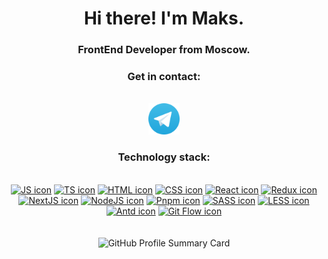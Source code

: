 <div id="header" align="center">
    <h1>Hi there! I'm Maks.</h1>
    <h3>FrontEnd Developer from Moscow.</h3>
    <h3>Get in contact:</h3>
    <br>
    <div id="socials">
        <a href="https://t.me/czenturion" target="blank"> 
            <img src="./img/telegram.png" width="50">
        </a>
    </div>
    <h3>Technology stack:</h3>
    <br>
    <div>
        <a href="https://developer.mozilla.org/en-US/docs/Web/JavaScript"><img src="https://creazilla-store.fra1.digitaloceanspaces.com/icons/3236859/js-icon-md.png" width="50" alt="JS icon" title="JavaScript"/></a>
        <a href="https://www.typescriptlang.org/"><img src="https://api.iconify.design/devicon-plain/typescript.svg" width="50" alt="TS icon" title="TypeScript"/></a>
        <a href="https://developer.mozilla.org/en-US/docs/Web/HTML"><img src="https://github.com/czenturion/czenturion/assets/48210968/c3a7256e-2b00-45c4-89fc-e20eecfb44b0" width="50" alt="HTML icon" title="HTML"/></a>
        <a href="https://developer.mozilla.org/en-US/docs/Web/CSS"><img src="https://github.com/czenturion/czenturion/assets/48210968/8338bd48-cb86-43eb-8373-bda4d83e2da9" width="50" alt="CSS icon" title="CSS"/></a>
        <a href="https://react.dev/"><img src="https://github.com/czenturion/czenturion/assets/48210968/ec324bbd-6f61-42f0-921d-a3194afc495f" width="50" alt="React icon" title="React"/></a>
        <a href="https://redux.js.org/"><img src="https://github.com/czenturion/czenturion/assets/48210968/62aa4455-02a4-4252-95c3-07c85ad37cf6" width="50" alt="Redux icon" title="Redux"/></a>
        <a href="https://nextjs.org/"><img src="https://creazilla-store.fra1.digitaloceanspaces.com/icons/3254135/nextjs-icon-md.png" width="80" alt="NextJS icon" title="NextJS"/></a>
        <a href="https://nodejs.org/en/"><img src="https://github.com/czenturion/czenturion/assets/48210968/c4d4d07e-062f-4cae-a7d1-7f8e10d6e0dd" width="50" alt="NodeJS icon" title="NodeJS"/></a>
        <a href="https://pnpm.io/"><img src="https://creazilla-store.fra1.digitaloceanspaces.com/icons/3256744/file-type-light-pnpm-icon-md.png" width="50" alt="Pnpm icon" title="Pnpm"/></a>
        <a href="https://sass-lang.com/"><img src="https://github.com/czenturion/czenturion/assets/48210968/258f3d7f-06e8-4ab0-ac8a-341dd78ac921" width="50" alt="SASS icon" title="SASS"/></a>
        <a href="https://lesscss.org/"><img src="https://github.com/czenturion/czenturion/assets/48210968/28a8707b-56c8-474b-8bd5-1a0d4bd8026d" width="50" alt="LESS icon" title="LESS"/></a>
        <a href="https://ant.design/"><img src="https://camo.githubusercontent.com/363242675617648bfbedd1610f89ac28df0f9e1bac8749d83109fafdf8524fff/68747470733a2f2f67772e616c697061796f626a656374732e636f6d2f7a6f732f726d73706f7274616c2f4b4470677667754d704766716148506a6963524b2e737667" width="50" alt="Antd icon" title="Antd"/></a>
        <a href="https://datasift.github.io/gitflow/IntroducingGitFlow.html"><img src="https://creazilla-store.fra1.digitaloceanspaces.com/icons/3253809/git-icon-md.png" width="80" alt="Git Flow icon" title="Git Flow"/></a>
    </div> 
    <br>
    <br>
    <img src="http://github-profile-summary-cards.vercel.app/api/cards/profile-details?username=czenturion&theme=default" alt="GitHub Profile Summary Card">
    <br>
</div>


